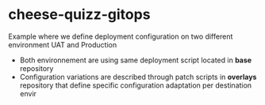 # cheese-quizz-gitops

Example where we define deployment configuration on two different environment UAT and Production

- Both environnement are using same deployment script located in **base** repository
- Configuration variations are described through patch scripts in **overlays** repository that define specific configuration adaptation per destination envir
